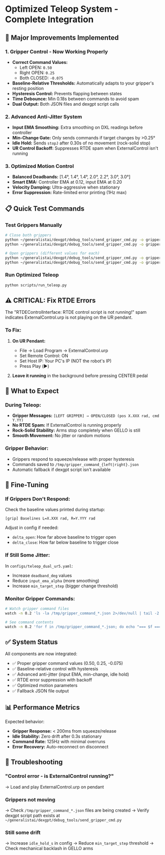 # Optimized Teleop System - Complete Integration

## 🚀 Major Improvements Implemented

### 1. **Gripper Control - Now Working Properly**
- **Correct Command Values:**
  - Left OPEN: `0.50`
  - Right OPEN: `0.25`
  - Both CLOSED: `-0.075`
- **Baseline-Relative Thresholds:** Automatically adapts to your gripper's resting position
- **Hysteresis Control:** Prevents flapping between states
- **Time Debounce:** Min 0.18s between commands to avoid spam
- **Dual Output:** Both JSON files and dexgpt script calls

### 2. **Advanced Anti-Jitter System**
- **Input EMA Smoothing:** Extra smoothing on DXL readings before controller
- **Min-Change Gate:** Only sends commands if target changes by >0.25°
- **Idle Hold:** Sends `stopJ` after 0.30s of no movement (rock-solid stop)
- **UR Control Backoff:** Suppresses RTDE spam when ExternalControl isn't running

### 3. **Optimized Motion Control**
- **Balanced Deadbands:** [1.4°, 1.4°, 1.4°, 2.0°, 2.2°, 3.0°, 3.0°]
- **Smart EMA:** Controller EMA at 0.12, input EMA at 0.20
- **Velocity Damping:** Ultra-aggressive when stationary
- **Error Suppression:** Rate-limited error printing (1Hz max)

## 📋 Quick Test Commands

### Test Grippers Manually
```bash
# Close both grippers
python ~/generalistai/dexgpt/debug_tools/send_gripper_cmd.py -o gripper_command_left --position -0.075
python ~/generalistai/dexgpt/debug_tools/send_gripper_cmd.py -o gripper_command_right --position -0.075

# Open grippers (different values for each)
python ~/generalistai/dexgpt/debug_tools/send_gripper_cmd.py -o gripper_command_left --position 0.5
python ~/generalistai/dexgpt/debug_tools/send_gripper_cmd.py -o gripper_command_right --position 0.25
```

### Run Optimized Teleop
```bash
python scripts/run_teleop.py
```

## ⚠️ CRITICAL: Fix RTDE Errors

The "RTDEControlInterface: RTDE control script is not running!" spam indicates ExternalControl.urp is not playing on the UR pendant.

### To Fix:
1. **On UR Pendant:**
   - File → Load Program → ExternalControl.urp
   - Set Remote Control: ON
   - Set Host IP: Your PC's IP (NOT the robot's IP)
   - Press Play (▶️)

2. **Leave it running** in the background before pressing CENTER pedal

## 🎯 What to Expect

### During Teleop:
- **Gripper Messages:** `[LEFT GRIPPER] → OPEN/CLOSED (pos X.XXX rad, cmd Y.YY)`
- **No RTDE Spam:** If ExternalControl is running properly
- **Rock-Solid Stability:** Arms stop completely when GELLO is still
- **Smooth Movement:** No jitter or random motions

### Gripper Behavior:
- Grippers respond to squeeze/release with proper hysteresis
- Commands saved to `/tmp/gripper_command_{left|right}.json`
- Automatic fallback if dexgpt script isn't available

## 🔧 Fine-Tuning

### If Grippers Don't Respond:
Check the baseline values printed during startup:
```
[grip] Baselines L=X.XXX rad, R=Y.YYY rad
```

Adjust in config if needed:
- `delta_open`: How far above baseline to trigger open
- `delta_close`: How far below baseline to trigger close

### If Still Some Jitter:
In `configs/teleop_dual_ur5.yaml`:
- Increase `deadband_deg` values
- Reduce `input_ema_alpha` (more smoothing)
- Increase `min_target_step` (bigger change threshold)

### Monitor Gripper Commands:
```bash
# Watch gripper command files
watch -n 0.2 'ls -la /tmp/gripper_command_*.json 2>/dev/null | tail -2'

# See command contents
watch -n 0.2 'for f in /tmp/gripper_command_*.json; do echo "=== $f ==="; cat $f 2>/dev/null | jq -c .; done'
```

## ✅ System Status

All components are now integrated:
- ✅ Proper gripper command values (0.50, 0.25, -0.075)
- ✅ Baseline-relative control with hysteresis
- ✅ Advanced anti-jitter (input EMA, min-change, idle hold)
- ✅ RTDE error suppression with backoff
- ✅ Optimized motion parameters
- ✅ Fallback JSON file output

## 📊 Performance Metrics

Expected behavior:
- **Gripper Response:** < 200ms from squeeze/release
- **Idle Stability:** Zero drift after 0.3s stationary
- **Command Rate:** 125Hz with minimal overruns
- **Error Recovery:** Auto-reconnect on disconnect

## 🚨 Troubleshooting

### "Control error - is ExternalControl running?"
→ Load and play ExternalControl.urp on pendant

### Grippers not moving
→ Check `/tmp/gripper_command_*.json` files are being created
→ Verify dexgpt script path exists at `~/generalistai/dexgpt/debug_tools/send_gripper_cmd.py`

### Still some drift
→ Increase `idle_hold_s` in config
→ Reduce `min_target_step` threshold
→ Check mechanical backlash in GELLO arms
